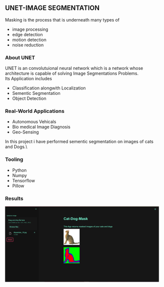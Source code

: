 ## UNET-IMAGE SEGMENTATION

Masking is the process that is underneath many types of 
- image processing 
- edge detection 
- motion detection  
- noise reduction 

### About UNET 
UNET is an convolutuional neural network which is a network whose architecture is capable of solving Image Segmentations Problems.\
Its Application includes 
- Classification alongwith Localization
- Sementic Segmentation
- Object Detection

### Real-World Applications

- Autonomous Vehicals
- Bio medical Image Diagnosis
- Geo-Sensing

In this project i have performed sementic segmentation on images of cats and Dogs.\

### Tooling
- Python 
- Numpy 
- Tensorflow
- Pillow

### Results 
![img](https://github.com/RheagalFire/Image-Segmentation/blob/master/result.JPG)
